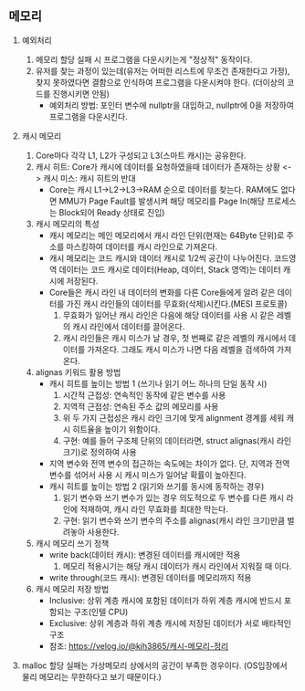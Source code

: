 ## 메모리
1. 예외처리
	1) 메모리 할당 실패 시 프로그램을 다운시키는게 "정상적" 동작이다.
	2) 유저를 찾는 과정이 있는데(유저는 어떠한 리스트에 무조건 존재한다고 가정), 찾지 못하였다면 결함으로 인식하여 프로그램을 다운시켜야 한다. (더이상의 코드를 진행시키면 안됨)
		* 예외처리 방법: 포인터 변수에 nullptr을 대입하고, nullptr에 0을 저장하여 프로그램을 다운시킨다.
2. 캐시 메모리
	1) Core마다 각각 L1, L2가 구성되고 L3(스마트 캐시)는 공유한다.
	2) 캐시 히트: Core가 캐시에 데이터를 요청하였을때 데이터가 존재하는 상황 <-> 캐시 미스: 캐시 히트의 반대
		* Core는 캐시 L1->L2->L3->RAM 순으로 데이터를 찾는다. RAM에도 없다면 MMU가 Page Fault를 발생시켜 해당 메모리를 Page In(해당 프로세스는 Block되어 Ready 상태로 진입)
	3) 캐시 메모리의 특성
		* 캐시 메모리는 메인 메모리에서 캐시 라인 단위(현재는 64Byte 단위)로 주소를 마스킹하여 데이터를 캐시 라인으로 가져온다.
		* 캐시 메모리는 코드 캐시와 데이터 캐시로 1/2씩 공간이 나누어진다. 코드영역 데이터는 코드 캐시로 데이터(Heap, 데이터, Stack 영역)는 데이터 캐시에 저장된다.
		* Core들은 캐시 라인 내 데이터의 변화를 다른 Core들에게 알려 같은 데이터를 가진 캐시 라인들의 데이터를 무효화(삭제)시킨다.(MESI 프로토콜)
			1. 무효화가 일어난 캐시 라인은 다음에 해당 데이터를 사용 시 같은 레벨의 캐시 라인에서 데이터를 끌어온다.
			2. 캐시 라인들은 캐시 미스가 날 경우, 첫 번째로 같은 레벨의 캐시에서 데이터를 가져온다. 그래도 캐시 미스가 나면 다음 레벨을 검색하여 가져온다.
	4) alignas 키워드 활용 방법
		* 캐시 히트를 높이는 방법 1 (쓰기나 읽기 어느 하나의 단일 동작 시)
			1. 시간적 근접성: 연속적인 동작에 같은 변수를 사용
			2. 지역적 근접성: 연속된 주소 값의 메모리를 사용
			3. 위 두 가지 근접성은 캐시 라인 크기에 맞게 alignment 경계를 세워 캐시 히트율을 높이기 위함이다.
			4. 구현: 예를 들어 구조체 단위의 데이터라면, struct alignas(캐시 라인 크기)로 정의하여 사용
      	* 지역 변수와 전역 변수의 접근하는 속도에는 차이가 없다. 단, 지역과 전역 변수를 섞어서 사용 시 캐시 미스가 일어날 확률이 높아진다.
      	* 캐시 히트를 높이는 방법 2 (읽기와 쓰기를 동시에 동작하는 경우)
			1. 읽기 변수와 쓰기 변수가 있는 경우 의도적으로 두 변수를 다른 캐시 라인에 적재하여, 캐시 라인 무효화를 최대한 막는다.
			2. 구현: 읽기 변수와 쓰기 변수의 주소를 alignas(캐시 라인 크기)만큼 벌려놓아 사용한다.
    5) 캐시 메모리 쓰기 정책
		* write back(데이터 캐시): 변경된 데이터를 캐시에만 적용
			1. 메모리 적용시기는 해당 캐시 데이터가 캐시 라인에서 지워질 때 이다.
		* write through(코드 캐시): 변경된 데이터를 메모리까지 적용
    6) 캐시 메모리 저장 방법
		* Inclusive: 상위 계층 캐시에 포함된 데이터가 하위 계층 캐시에 반드시 포함되는 구조(인텔 CPU)
		* Exclusive: 상위 계층과 하위 계층 캐시에 저장된 데이터가 서로 배타적인 구조
		* 참조: https://velog.io/@kjh3865/캐시-메모리-정리

3. malloc 할당 실패는 가상메모리 상에서의 공간이 부족한 경우이다. (OS입장에서 물리 메모리는 무한하다고 보기 때문이다.)
